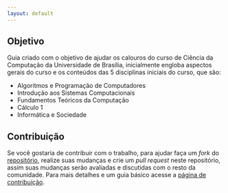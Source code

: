 ```yaml
---
layout: default
---
```


## Objetivo

Guia criado com o objetivo de ajudar os calouros do curso de Ciência da Computação da Universidade de Brasília, inicialmente engloba aspectos gerais do curso e os conteúdos das 5 disciplinas iniciais do curso, que são:

 * Algoritmos e Programação de Computadores
 * Introdução aos Sistemas Computacionais
 * Fundamentos Teóricos da Computação
 * Cálculo 1
 * Informática e Sociedade

## Contribuição

Se você gostaria de contribuir com o trabalho, para ajudar faça um _fork_ do [repositório](https://github.com/mikaelmello/guia-do-cicalouro), realize suas mudanças e crie um _pull request_ neste repositório, assim suas mudanças serão avaliadas e discutidas com o resto da comunidade. Para mais detalhes e um guia básico acesse a [página de contribuição](contribuir).
